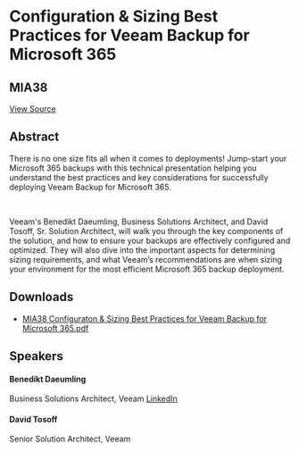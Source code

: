 # Configuration & Sizing Best Practices for Veeam Backup for Microsoft 365
## MIA38
[View Source](https://connect.veeam.com/flow/veeam/veeamon2023/attendeeportal/page/sessioncatalog/session/1678314166495001bgYa)

## Abstract
There is no one size fits all when it comes to deployments! Jump-start your Microsoft 365 backups with this technical presentation helping you understand the best practices and key considerations for successfully deploying Veeam Backup for Microsoft 365.

 

Veeam's Benedikt Daeumling, Business Solutions Architect, and David Tosoff, Sr. Solution Architect, will walk you through the key components of the solution, and how to ensure your backups are effectively configured and optimized. They will also dive into the important aspects for determining sizing requirements, and what Veeam’s recommendations are when sizing your environment for the most efficient Microsoft 365 backup deployment.


## Downloads
- [MIA38 Configuraton & Sizing Best Practices for Veeam Backup for Microsoft 365.pdf](<./files/MIA38 Configuraton & Sizing Best Practices for Veeam Backup for Microsoft 365.pdf>)

## Speakers
#### Benedikt Daeumling
Business Solutions Architect, Veeam
[LinkedIn](https://www.linkedin.com/in/benedikt-d%C3%A4umling-25b7b6101/)
#### David Tosoff
Senior Solution Architect, Veeam
